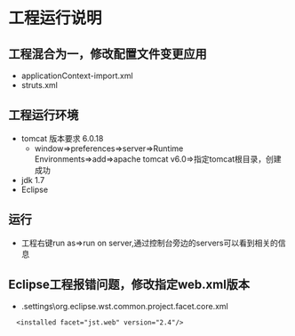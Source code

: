 # 工程运行说明

## 工程混合为一，修改配置文件变更应用
- applicationContext-import.xml
- struts.xml

## 工程运行环境

- tomcat 版本要求 6.0.18
    - window=>preferences=>server=>Runtime Environments=>add=>apache tomcat v6.0=>指定tomcat根目录，创建成功 
- jdk 1.7
- Eclipse

## 运行
- 工程右键run as=>run on server,通过控制台旁边的servers可以看到相关的信息

## Eclipse工程报错问题，修改指定web.xml版本
- \.settings\org.eclipse.wst.common.project.facet.core.xml

```
  <installed facet="jst.web" version="2.4"/>
```